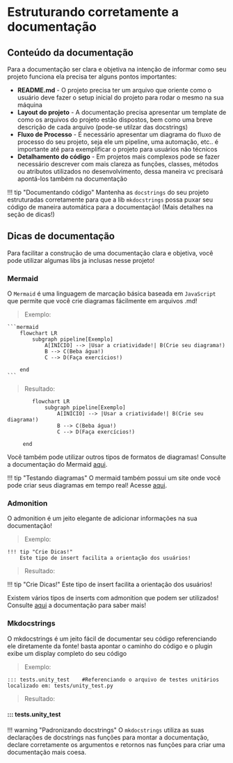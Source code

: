 # Estruturando corretamente a documentação

## Conteúdo da documentação
Para a documentação ser clara e objetiva na intenção de informar como seu projeto funciona ela precisa ter alguns pontos importantes:

- **README.md** - O projeto precisa ter um arquivo que oriente como o usuário deve fazer o setup inicial do projeto para rodar o mesmo na sua máquina
- **Layout do projeto** - A documentação precisa apresentar um template de como os arquivos do projeto estão dispostos, bem como uma breve descrição de cada arquivo (pode-se utilzar das docstrings)
- **Fluxo de Processo** - É necessário apresentar um diagrama do fluxo de processo do seu projeto, seja ele um pipeline, uma automação, etc.. é importante até para exemplificar o projeto para usuários não técnicos
- **Detalhamento do código** - Em projetos mais complexos pode se fazer necessário descrever com mais clareza as funções, classes, métodos ou atributos utilizados no desenvolvimento, dessa maneira vc precisará apontá-los também na documentação

!!! tip "Documentando código"
    Mantenha as `docstrings` do seu projeto estruturadas corretamente para que a lib `mkdocstrings` possa puxar seu código de maneira automática para a documentação! (Mais detalhes na seção de dicas!)

## Dicas de documentação
Para facilitar a construção de uma documentação clara e objetiva, você pode utilizar algumas libs ja inclusas nesse projeto!

### Mermaid
O `Mermaid` é uma linguagem de marcação básica baseada em `JavaScript` que permite que você crie diagramas fácilmente em arquivos .md!

> Exemplo:

    ```mermaid
        flowchart LR
            subgraph pipeline[Exemplo]
                A[INÍCIO] --> |Usar a criatividade!| B(Crie seu diagrama!)
                B --> C(Beba água!)
                C --> D(Faça exercícios!)

        end
    ```

> Resultado:

```mermaid
        flowchart LR
            subgraph pipeline[Exemplo]
                A[INÍCIO] --> |Usar a criatividade!| B(Crie seu diagrama!)
                B --> C(Beba água!)
                C --> D(Faça exercícios!)

     end
```
Você também pode utilizar outros tipos de formatos de diagramas! Consulte a documentação do Mermaid [aqui](https://mermaid.js.org/intro/).

!!! tip "Testando diagramas"
    O mermaid também possui um site onde você pode criar seus diagramas em tempo real! Acesse [aqui](https://mermaid.live/).

### Admonition
O admonition é um jeito elegante de adicionar informações na sua documentação!

> Exemplo:

    !!! tip "Crie Dicas!"
        Este tipo de insert facilita a orientação dos usuários!

> Resultado:

!!! tip "Crie Dicas!"
    Este tipo de insert facilita a orientação dos usuários!

Existem vários tipos de inserts com admonition que podem ser utilizados! Consulte [aqui](https://squidfunk.github.io/mkdocs-material/reference/admonitions/) a documentação para saber mais!

### Mkdocstrings
O mkdocstrings é um jeito fácil de documentar seu código referenciando ele diretamente da fonte! basta apontar o caminho do código e o plugin exibe um display completo do seu código

> Exemplo:

    ::: tests.unity_test    #Referenciando o arquivo de testes unitários localizado em: tests/unity_test.py

> Resultado:

#### ::: tests.unity_test

!!! warning "Padronizando docstrings"
    O `mkdocstrings` utiliza as suas declarações de docstrings nas funções para montar a documentação, declare corretamente os argumentos e retornos nas funções para criar uma documentação mais coesa.
